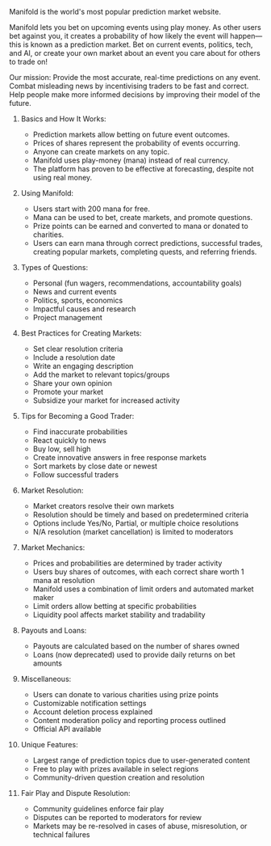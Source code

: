 Manifold is the world's most popular prediction market website.

Manifold lets you bet on upcoming events using play money. As other users bet against you, it creates a probability of how likely the event will happen—this is known as a prediction market.
Bet on current events, politics, tech, and AI, or create your own market about an event you care about for others to trade on!

Our mission:
Provide the most accurate, real-time predictions on any event.
Combat misleading news by incentivising traders to be fast and correct.
Help people make more informed decisions by improving their model of the future.

1. Basics and How It Works:
   - Prediction markets allow betting on future event outcomes.
   - Prices of shares represent the probability of events occurring.
   - Anyone can create markets on any topic.
   - Manifold uses play-money (mana) instead of real currency.
   - The platform has proven to be effective at forecasting, despite not using real money.

2. Using Manifold:
   - Users start with 200 mana for free.
   - Mana can be used to bet, create markets, and promote questions.
   - Prize points can be earned and converted to mana or donated to charities.
   - Users can earn mana through correct predictions, successful trades, creating popular markets, completing quests, and referring friends.

3. Types of Questions:
   - Personal (fun wagers, recommendations, accountability goals)
   - News and current events
   - Politics, sports, economics
   - Impactful causes and research
   - Project management

4. Best Practices for Creating Markets:
   - Set clear resolution criteria
   - Include a resolution date
   - Write an engaging description
   - Add the market to relevant topics/groups
   - Share your own opinion
   - Promote your market
   - Subsidize your market for increased activity

5. Tips for Becoming a Good Trader:
   - Find inaccurate probabilities
   - React quickly to news
   - Buy low, sell high
   - Create innovative answers in free response markets
   - Sort markets by close date or newest
   - Follow successful traders

6. Market Resolution:
   - Market creators resolve their own markets
   - Resolution should be timely and based on predetermined criteria
   - Options include Yes/No, Partial, or multiple choice resolutions
   - N/A resolution (market cancellation) is limited to moderators

7. Market Mechanics:
   - Prices and probabilities are determined by trader activity
   - Users buy shares of outcomes, with each correct share worth 1 mana at resolution
   - Manifold uses a combination of limit orders and automated market maker
   - Limit orders allow betting at specific probabilities
   - Liquidity pool affects market stability and tradability

8. Payouts and Loans:
   - Payouts are calculated based on the number of shares owned
   - Loans (now deprecated) used to provide daily returns on bet amounts

9. Miscellaneous:
   - Users can donate to various charities using prize points
   - Customizable notification settings
   - Account deletion process explained
   - Content moderation policy and reporting process outlined
   - Official API available

10. Unique Features:
    - Largest range of prediction topics due to user-generated content
    - Free to play with prizes available in select regions
    - Community-driven question creation and resolution

11. Fair Play and Dispute Resolution:
    - Community guidelines enforce fair play
    - Disputes can be reported to moderators for review
    - Markets may be re-resolved in cases of abuse, misresolution, or technical failures
